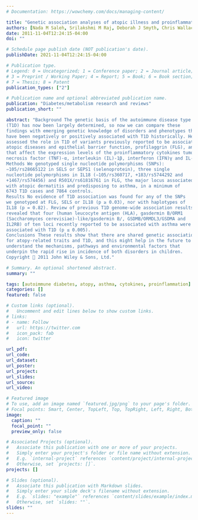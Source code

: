 ```yaml
---
# Documentation: https://wowchemy.com/docs/managing-content/

title: "Genetic association analyses of atopic illness and proinflammatory cytokine genes with type 1 diabetes"
authors: [Nada M Saleh, Srilakshmi M Raj, Deborah J Smyth, Chris Wallace, Joanna MM Howson, Louise Bell, Neil M Walker, Helen E Stevens, John A Todd]
date: 2011-11-04T12:24:15-04:00
doi: ""

# Schedule page publish date (NOT publication's date).
publishDate: 2021-11-04T12:24:15-04:00

# Publication type.
# Legend: 0 = Uncategorized; 1 = Conference paper; 2 = Journal article;
# 3 = Preprint / Working Paper; 4 = Report; 5 = Book; 6 = Book section;
# 7 = Thesis; 8 = Patent
publication_types: ["2"]

# Publication name and optional abbreviated publication name.
publication: "Diabetes/metabolism research and reviews"
publication_short: ""

abstract: "Background The genetic basis of the autoimmune disease type 1 diabetes
(T1D) has now been largely determined, so now we can compare these
findings with emerging genetic knowledge of disorders and phenotypes that
have been negatively or positively associated with T1D historically. Here, we
assessed the role in T1D of variants previously reported to be associated with
atopic diseases and epithelial barrier function, profilaggrin (FLG), and those
that affect the expression levels of the proinflammatory cytokines tumour
necrosis factor (TNF)-α, interleukin (IL)-1β, interferon (IFN)γ and IL-18.
Methods We genotyped single nucleotide polymorphisms (SNPs):
−105/rs28665122 in SELS or SEPS1 (selenoprotein), three single
nucleotide polymorphisms in IL18 (−105/rs360717, +183/rs5744292 and
+1467/rs574456) and R501X/rs61816761 in FLG, the major locus associated
with atopic dermatitis and predisposing to asthma, in a minimum of
6743 T1D cases and 7864 controls.
Results No evidence of T1D association was found for any of the SNPs
we genotyped at FLG, SELS or IL18 (p ≥ 0.03), nor with haplotypes of
IL18 (p = 0.82). Review of previous T1D genome-wide association results
revealed that four (human leucocyte antigen (HLA), gasdermin B/ORM1
(Saccharomyces cerevisiae)-like/gasdermin B/, GSDMB/ORMDL3/GSDMA and
IL2RB) of ten loci recently reported to be associated with asthma were
associated with T1D (p ≤ 0.005).
Conclusions These results show that there are shared genetic associations
for atopy-related traits and T1D, and this might help in the future to
understand the mechanisms, pathways and environmental factors that
underpin the rapid rise in incidence of both disorders in children.
Copyright  2011 John Wiley & Sons, Ltd."

# Summary. An optional shortened abstract.
summary: ""

tags: [autoimmune diabetes, atopy, asthma, cytokines, proinflammation]
categories: []
featured: false

# Custom links (optional).
#   Uncomment and edit lines below to show custom links.
# links:
# - name: Follow
#   url: https://twitter.com
#   icon_pack: fab
#   icon: twitter

url_pdf:
url_code:
url_dataset:
url_poster:
url_project:
url_slides:
url_source:
url_video:

# Featured image
# To use, add an image named `featured.jpg/png` to your page's folder. 
# Focal points: Smart, Center, TopLeft, Top, TopRight, Left, Right, BottomLeft, Bottom, BottomRight.
image:
  caption: ""
  focal_point: ""
  preview_only: false

# Associated Projects (optional).
#   Associate this publication with one or more of your projects.
#   Simply enter your project's folder or file name without extension.
#   E.g. `internal-project` references `content/project/internal-project/index.md`.
#   Otherwise, set `projects: []`.
projects: []

# Slides (optional).
#   Associate this publication with Markdown slides.
#   Simply enter your slide deck's filename without extension.
#   E.g. `slides: "example"` references `content/slides/example/index.md`.
#   Otherwise, set `slides: ""`.
slides: ""
---
```

